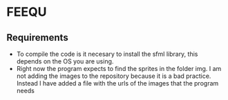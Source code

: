 # FEEQU

## Requirements
* To compile the code is it necesary to install the sfml library, this depends
 on the OS you are using.
* Right now the program expects to find the sprites in the folder img. I am 
not adding the images to the repository because it is a bad practice.
Instead I have added a file with the urls of the images that the program needs
